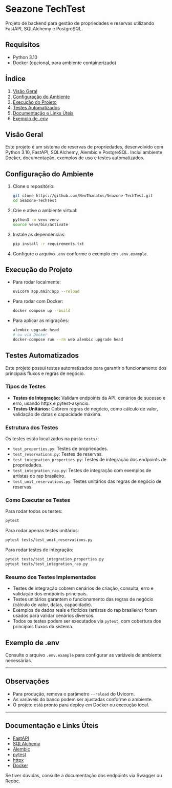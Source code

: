 # Seazone TechTest

Projeto de backend para gestão de propriedades e reservas utilizando FastAPI, SQLAlchemy e PostgreSQL.

## Requisitos
- Python 3.10
- Docker (opcional, para ambiente containerizado)


## Índice
1. [Visão Geral](#visão-geral)
2. [Configuração do Ambiente](#configuração-do-ambiente)
3. [Execução do Projeto](#execução-do-projeto)
4. [Testes Automatizados](#testes-automatizados)
5. [Documentação e Links Úteis](#documentação-e-links-úteis)
6. [Exemplo de .env](#exemplo-de-env)

## Visão Geral
Este projeto é um sistema de reservas de propriedades, desenvolvido com Python 3.10, FastAPI, SQLAlchemy, Alembic e PostgreSQL. Inclui ambiente Docker, documentação, exemplos de uso e testes automatizados.

## Configuração do Ambiente
1. Clone o repositório:
	```bash
	git clone https://github.com/NeoThanatus/Seazone-TechTest.git
	cd Seazone-TechTest
	```
2. Crie e ative o ambiente virtual:
	 ```bash
	 python3 -m venv venv
	 source venv/bin/activate
	 ```
3. Instale as dependências:
	 ```bash
	 pip install -r requirements.txt
	 ```
4. Configure o arquivo `.env` conforme o exemplo em `.env.example`.

## Execução do Projeto
- Para rodar localmente:
	```bash
	uvicorn app.main:app --reload
	```
- Para rodar com Docker:
	```bash
	docker compose up --build
	```
- Para aplicar as migrações:
	```bash
	alembic upgrade head
	# ou via Docker
	docker-compose run --rm web alembic upgrade head
	```


## Testes Automatizados

Este projeto possui testes automatizados para garantir o funcionamento dos principais fluxos e regras de negócio.

### Tipos de Testes
- **Testes de Integração:** Validam endpoints da API, cenários de sucesso e erro, usando httpx e pytest-asyncio.
- **Testes Unitários:** Cobrem regras de negócio, como cálculo de valor, validação de datas e capacidade máxima.

### Estrutura dos Testes
Os testes estão localizados na pasta `tests/`:
- `test_properties.py`: Testes de propriedades.
- `test_reservations.py`: Testes de reservas.
- `test_integration_properties.py`: Testes de integração dos endpoints de propriedades.
- `test_integration_rap.py`: Testes de integração com exemplos de artistas do rap brasileiro.
- `test_unit_reservations.py`: Testes unitários das regras de negócio de reservas.

### Como Executar os Testes
Para rodar todos os testes:
```bash
pytest
```
Para rodar apenas testes unitários:
```bash
pytest tests/test_unit_reservations.py
```
Para rodar testes de integração:
```bash
pytest tests/test_integration_properties.py
pytest tests/test_integration_rap.py
```

### Resumo dos Testes Implementados
- Testes de integração cobrem cenários de criação, consulta, erro e validação dos endpoints principais.
- Testes unitários garantem o funcionamento das regras de negócio (cálculo de valor, datas, capacidade).
- Exemplos de dados reais e fictícios (artistas do rap brasileiro) foram usados para validar cenários diversos.
- Todos os testes podem ser executados via `pytest`, com cobertura dos principais fluxos do sistema.

## Exemplo de .env
Consulte o arquivo `.env.example` para configurar as variáveis de ambiente necessárias.

---


## Observações
- Para produção, remova o parâmetro `--reload` do Uvicorn.
- As variáveis do banco podem ser ajustadas conforme o ambiente.
- O projeto está pronto para deploy em Docker ou execução local.

---

## Documentação e Links Úteis
- [FastAPI](https://fastapi.tiangolo.com/)
- [SQLAlchemy](https://www.sqlalchemy.org/)
- [Alembic](https://alembic.sqlalchemy.org/)
- [pytest](https://docs.pytest.org/)
- [httpx](https://www.python-httpx.org/)
- [Docker](https://docs.docker.com/)

Se tiver dúvidas, consulte a documentação dos endpoints via Swagger ou Redoc.
